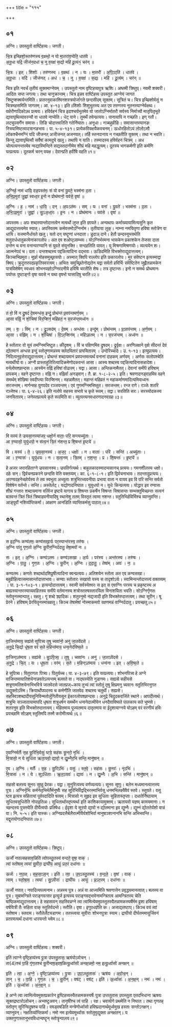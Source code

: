 +++
title = "११५"

+++


## ०१
अग्निः। उपस्तुतो वार्ष्टिहव्यः। जगती।

चि॒त्र इच्छिशो॒स्तरु॑णस्य व॒क्षथो॒ न यो मा॒तरा॑व॒प्येति॒ धात॑वे ।  
अ॒नू॒धा यदि॒ जीज॑न॒दधा॑ च॒ नु व॒वक्ष॑ स॒द्यो महि॑ दू॒त्यं१॒॑ चर॑न् ॥

चि॒त्रः । इत् । शिशोः॑ । तरु॑णस्य । व॒क्षथः॑ । न । यः । मा॒तरौ॑ । अ॒पि॒ऽएति॑ । धात॑वे ।  
अ॒नू॒धाः । यदि॑ । जीज॑नत् । अध॑ । च॒ । नु । व॒वक्ष॑ । स॒द्यः । महि॑ । दू॒त्य॑म् । चर॑न् ॥

चित्र इति नवर्चं तृतीयं सूक्तमाग्नेयम् । उपस्तुतो नाम वृष्टिहव्यपुत्र ऋशिः। अष्तमी त्रिष्तुप्। नवमी शक्वरी। आदितः सप्त जगत्यः। तथा चानुक्रान्तम्। चित्र इन्नव वार्ष्टिहव्य उपस्तुत आग्नेयं जागतं त्रिष्टुप्शक्वर्यन्तमिति। प्रातरनुवाकाश्विनशस्त्रयोर्जागते छन्दसीदम् सूक्तम्। सूत्रितं च। चित्र इच्छिशोर्वसुं न चित्रमहसमिति जागतम्। आ. ४-१३। इति॥शिशोः शिशुभूतस्य अत एव तरुणस्य नूतनस्याग्नेर्वक्षथः। वक्षेरौणादिकोऽथ प्रत्ययः। हविर्वहनं चित्र इदाश्चर्यभूतमेव यो जातोऽग्निर्मातरौ सर्वस्य निर्मात्र्यौ मातृपितृभूते द्यावापृथिव्यावरन्यौ वा धातवे नाप्येति। धेट् पाने। तुमर्थे तवेन्प्रत्ययः। पानायापि न गच्छति। इण् गतौ। लट्युपसर्गेन समासः। तिङि चोदात्तवतिति गतेर्निघातः। अनूधाः। नञ्बहुव्रीहिः। समासान्तस्यानङः स्त्रियामिष्टत्वादत्रानङभावः। पा. ५-४-१३१। प्रत्येकविवक्षयैकवचनम्। ऊधोरहितोऽयं लोलोऽसौ लोकश्चैनमग्निं यदि जीजनत् अजीजनत् अजनयत्। तर्हि स्तनपानाय न गच्छतीति युक्तम्। तथा न भवति। किन्तु द्यावापृथिव्यौ सर्वेषां कामदुघे खलु। तथापि न याति। तस्मादस्य हविर्वहनं चित्रम् । अध चोत्पत्यनन्तरमेव न्वद्यास्मिन्दिने सद्यस्तदानीमेव शीघ्रं महि महद्धूत्यम्। दूतस्य भागकर्मणी इति कर्मणि यत्प्रत्ययः। दूतकर्म चरन् ववक्ष। देवान्प्रति हवींषि वहति॥१॥

## ०२
अग्निः। उपस्तुतो वार्ष्टिहव्यः। जगती।

अ॒ग्निर्ह॒ नाम॑ धायि॒ दन्न॒पस्त॑मः॒ सं यो वना॑ यु॒वते॒ भस्म॑ना द॒ता ।  
अ॒भि॒प्र॒मुरा॑ जु॒ह्वा॑ स्वध्व॒र इ॒नो न प्रोथ॑मानो॒ यव॑से॒ वृषा॑ ॥

अ॒ग्निः । ह॒ । नाम॑ । धा॒यि॒ । दन् । अ॒पःऽत॑मः । सम् । यः । वना॑ । यु॒वते॑ । भस्म॑ना । द॒ता ।  
अ॒भि॒ऽप्र॒मुरा॑ । जु॒ह्वा॑ । सु॒ऽअ॒ध्व॒रः । इ॒नः । न । प्रोथ॑मानः । यव॑से । वृषा॑ ॥

अपस्तमः। अपः शब्दस्यान्तोदात्तत्वेन मत्वर्थो लुप्त इति ज्ञायते। अन्यथापः कर्माख्यायामित्यसुनि कृत आद्युदात्तत्वमेव स्यात्। अपस्वितमः कर्मवत्तमोऽग्निर्नाम। तृतीयाया लुक्। नाम्ना नमयितृणा हविषा स्तोत्रॆण वा धायि। यजमानैर्धायते खलु। यतो दन् यष्टॄणां धनदाता। डुदाञ् दाने। हेतौ छन्दस्युभयथेति शतुरार्धधातुकत्वेनाकारलोपः। अत एव शओप्ऽसम्भवः। योऽग्निर्भस्मना भासकेन प्रकाशकेन तेजसा दाता दन्तेन च वना वनान्यरण्यानि सं युवते संयुनक्ति। सन्दहतिति यावत्। यु मिश्रणामिश्रणयोः। व्यत्ययेन शः। आत्मनेपदं च। दता। दन्तशब्दस्य पद्दन्नित्यादिना दद्भावः। ऊडिदमिति विभक्तेराद्युदात्तत्वम्। किञ्चाभिप्रमुरा। मूर्छा मोहसमुच्छ्राययोः। अस्मात् क्विपि राल्लोप इति छकारलोपः। मुर संवेष्टन इत्यस्माद्वा क्विप्। क्रुदुत्तरपदप्रकृतिस्वरत्वम्। अभितः समुच्छ्रितेनोद्यतेन यद्वा सर्वतो हविर्भिः संवेष्टितेन जुह्वैतन्नामकेन पात्रविशेषेण् स्वध्वरः शोभनयज्ञोऽग्निरदनीये हविषि चरतीति शेषः। तत्र दृष्टान्तः। इनो न समर्थः प्रोथमानः पर्याप्तः पुष्टाङ्गो वृषा यवसे न यथा वृषभो घासादिषु चरति॥२॥

## ०३
अग्निः। उपस्तुतो वार्ष्टिहव्यः। जगती।

तं वो॒ विं न द्रु॒षदं॑ दे॒वमन्ध॑स॒ इन्दुं॒ प्रोथ॑न्तं प्र॒वप॑न्तमर्ण॒वम् ।  
आ॒सा वह्निं॒ न शो॒चिषा॑ विर॒प्शिनं॒ महि॑व्रतं॒ न स॒रज॑न्त॒मध्व॑नः ॥

तम् । वः॒ । विम् । न । द्रु॒ऽसद॑म् । दे॒वम् । अन्ध॑सः । इन्दु॑म् । प्रोथ॑न्तम् । प्र॒ऽवप॑न्तम् । अ॒र्ण॒वम् ।  
आ॒सा । वह्नि॑म् । न । शो॒चिषा॑ । वि॒ऽर॒प्शिन॑म् । महि॑ऽव्रतम् । न । स॒रज॑न्तम् । अध्व॑नः ॥

हे स्तोतारः वो यूयं तमग्निमभिष्टुत। कीदृशम् । विं च पक्षिणमिव द्रुषदम्। द्रुर्वृक्षः। अरणिलक्षने वृक्षे सीदन्तं देवं द्योतमानं अन्धस इन्दुं स्तोतॄणामन्नस्य क्लेदयितारं प्रापयितारम् । उन्देरिच्चादेः। उ. १-१३। इत्युप्रत्ययः। निदित्यनुवृत्तेराद्युदात्तत्वम्। प्रोथन्तं शब्दायमानं प्रवपन्तमत्यर्थं वनानां दाहकम् अर्णवम् । अर्णसः सलोपश्चेति मत्वर्थीयो वः। अग्नौ प्रास्ताहुतिरित्यादिक्रमेणोदकवन्तं आसा। आस्य शब्दस्य पद्दन्नित्यादिनासन्नादेशः। वर्नलोपश्छान्दसः। आस्येन वह्निं हविषां वोढारम्। यद्वा। आसा। अन्तिकनामैतत्। देवानां समीपे हविषाम् प्रापकम्। वहने दृष्टान्तः। वह्निं न। वह्निर्वा अनड्वान्। तै. ब्रा. १-८-२-५। इति। श्रवणादनड्वाहमिव वहने समर्थम् शोछिषा स्वदीप्त्या विरप्शिनम्। महन्नामैतत्। महान्तं महिव्रतं न महाकर्माणमादित्यमिवाध्वनः सरजन्तम्। मार्गन्सह युगपदेव रञ्जयन्तम्। एवं गुणमग्निमभिष्तुत। सरजन्तम्। रन्ज रागे। रञ्जेः शतरि रञ्जेश्च। पा. ६-४-२६। इति नलोपे सहस्य सभावे च कृते रूपम्। यद्वा। सरतिति सरः। सरस्योदकस्य जनयितारम्। जनेस्तप्रत्यये कृते रूपमिति वा। व्युत्पत्त्यनवधारणादनवग्रहः॥३॥

## ०४
अग्निः। उपस्तुतो वार्ष्टिहव्यः। जगती।

वि यस्य॑ ते ज्रयसा॒नस्या॑जर॒ धक्षो॒र्न वाताः॒ परि॒ सन्त्यच्यु॑ताः ।  
आ र॒ण्वासो॒ युयु॑धयो॒ न स॑त्व॒नं त्रि॒तं न॑शन्त॒ प्र शि॒षन्त॑ इ॒ष्टये॑ ॥

वि । यस्य॑ । ते॒ । ज्र॒य॒सा॒नस्य॑ । अ॒ज॒र॒ । धक्षोः॑ । न । वाताः॑ । परि॑ । सन्ति॑ । अच्यु॑ताः ।  
आ । र॒ण्वासः॑ । युयु॑धयः । न । स॒त्व॒नम् । त्रि॒तम् । न॒श॒न्त॒ । प्र । शि॒षन्तः॑ । इ॒ष्टये॑ ॥

हे अजर जरारहिताग्ने ज्रयसानस्य। ज्रयतिर्गत्यर्थः। बाहुलकादस्मादप्यसानच् प्रत्ययः। गमनशीलस्य धक्षो। दहेः सन्। द्विर्वचनप्रकरने छन्दसि वेति वक्तव्यम्। का. ६-१-८-१। इति द्विर्वचनाभावः। तदन्तादुप्रत्ययः। अरण्यदहनेच्छोर्यस्य ते तव स्वभुता अच्युताः शत्रुभिरच्यवनीयाः प्रभावा वाता न वायव इव वि परि सन्ति सर्वतो विशेषेन वर्तन्ते। सन्ति। अस्तेर्लट्। यद्योगादनिघातः। युयुधयो न। युधेः किन्प्रत्ययः। योद्धार इव रण्वासः शीघ्रं गन्तारः शब्दायमाना वर्त्विज इष्टये यागाय प्र शिषन्तः प्रकर्षेन सिषन्तः सिषासन्तः सम्भक्तुमिच्छन्तः सत्वनं बलवन्तं त्रितं त्रितं त्रिष्वाहवनीयादिषु स्थानेशु ततम् विस्तृतं त्वामा नशन्त। स्तुतिभिर्हविर्भिश्च व्याप्नुवन्ति। आङ्पूर्वो नशिर्व्यप्तिकर्मा। आक्षाण आनडिति व्याप्तिकर्मसु पाठात्॥४॥

## ०५
अग्निः। उपस्तुतो वार्ष्टिहव्यः। जगती।

स इद॒ग्निः कण्व॑तमः॒ कण्व॑सखा॒र्यः पर॒स्यान्त॑रस्य॒ तरु॑षः ।  
अ॒ग्निः पा॑तु गृण॒तो अ॒ग्निः सू॒रीन॒ग्निर्द॑दातु॒ तेषा॒मवो॑ नः ॥

सः । इत् । अ॒ग्निः । कण्व॑ऽतमः । कण्व॑ऽसखा । अ॒र्यः । पर॑स्य । अन्त॑रस्य । तरु॑षः ।  
अ॒ग्निः । पा॒तु॒ । गृ॒ण॒तः । अ॒ग्निः । सू॒रीन् । अ॒ग्निः । द॒दा॒तु॒ । तेषा॑म् । अवः॑ । नः॒ ॥

कण्वतमः। कणतेः शब्दार्थादशिप्रुषीत्यादिना क्वन्प्रत्ययः। अतिशयेन स्तोता अत एव कण्वसखा। बहुव्रीहित्वात्समासान्तोदात्ताभावः। कण्वाः स्तोतारः सखायो यस्य स तादृशोऽर्यः। स्वामिन्यन्तोदात्तत्वं वक्तव्यम् । पा. ३-१-१०३-१। इत्यन्दोदात्तत्वम्। स्वामी सर्वस्येश्वरः स इत् स एवाग्निः परस्य च प्रकृष्टस्य अ बाह्यस्यान्तरस्याव्यवहितस्य समीपे वर्तमानस्य शत्रोस्तरुषस्तारयिता विनाशयिता भवति। सोऽग्निर्गृणतः स्तोतॄनस्मान्पातु। रक्षतु। गॄ शब्दे क्र्यादिकः। शतुरनुमो नद्यजादी इति विभक्तेरुदात्तत्वम्। तथा सूरीन्। षू प्रेरने। हविषाम् प्रेरयितॄनस्मान्रक्षतु। किञ्च तेषामेषां नोस्माकमवो रक्षणमन्नं वाग्निर्ददातु। प्रयच्छतु॥५॥

## ०६
अग्निः। उपस्तुतो वार्ष्टिहव्यः। जगती।

वा॒जिन्त॑माय॒ सह्य॑से सुपित्र्य तृ॒षु च्यवा॑नो॒ अनु॑ जा॒तवे॑दसे ।  
अ॒नु॒द्रे चि॒द्यो धृ॑ष॒ता वरं॑ स॒ते म॒हिन्त॑माय॒ धन्व॒नेद॑विष्य॒ते ॥

वा॒जिन्ऽत॑माय । सह्य॑से । सु॒ऽपि॒त्र्य॒ । तृ॒षु । च्यवा॑नः । अनु॑ । जा॒तऽवे॑दसे ।  
अ॒नु॒द्रे । चि॒त् । यः । धृ॒ष॒ता । वर॑म् । स॒ते । म॒हिन्ऽत॑माय । धन्व॑ना । इत् । अ॒वि॒ष्य॒ते ॥

हे सुपित्र्य। पितुरागतः पित्र्यः। पितुर्यच्च। पा. ४-३-७९। इति यत्प्रत्ययः। शोभनपित्र्य हे अग्ने वाजिन्तमायातिशयेनान्नवतेऽत्यन्तम् बलवते वा। नाद्घस्येति नुडागमः। सह्यसे सहीयसे शत्रूणामतिशयेनाभिभवित्रे जातवेदसे जातप्रज्~काय तुभ्यं त्वां स्तोतुं तृषु क्षिप्रमनु च्यवानः स्तुतिभिरनुगत उद्युक्तोऽस्मि। क्रियार्थोपपदस्य च कर्मणीति जातवेदः शब्दस्य चतुर्थी। सह्यसे। सहस्विञ्शब्दादीयसुनिविन्मतोर्लुगितीयसुन ईकारलोपश्छान्दसः। अनुद्रे चिदुदकवर्जिते स्थाने। आपदीत्यर्थः। शत्रुभिः सञ्जातायामापदि धृषता शत्रुधर्षन समर्थेन धन्वनेदात्मीयेन धनदैवाविष्यते पालकाय सते भूष्नवे। शतरनुम इति विभक्तेरुदात्तत्वम्। मंहितमाय पूज्यतमाय दातृतमाय वा ईदृशायाग्नये योऽहम् वरं वरणीयं हविः प्रयच्छामि सोऽहम् स्तुतिमपि तस्मै करोमीत्यर्थः॥६॥

## ०७
अग्निः। उपस्तुतो वार्ष्टिहव्यः। जगती।

ए॒वाग्निर्मर्तैः॑ स॒ह सू॒रिभि॒र्वसुः॑ ष्टवे॒ सह॑सः सू॒नरो॒ नृभिः॑ ।  
मि॒त्रासो॒ न ये सुधि॑ता ऋता॒यवो॒ द्यावो॒ न द्यु॒म्नैर॒भि सन्ति॒ मानु॑षान् ॥

ए॒व । अ॒ग्निः । मर्तैः॑ । स॒ह । सू॒रिऽभिः॑ । वसुः॑ । स्त॒वे॒ । सह॑सः । सू॒नरः॑ । नृऽभिः॑ ।  
मि॒त्रासः॑ । न । ये । सुऽधि॑ताः । ऋ॒त॒ऽयवः॑ । द्यावः॑ । न । द्यु॒म्नैः । अ॒भि । सन्ति॑ । मानु॑षान् ॥

सहसो बलस्य सूनरः सुष्ठु प्रेरकः। यद्वा। सुनुरित्यस्य वर्णव्यत्ययः। सूनरः सूणुः। बलेन मध्यमानत्वात्तस्य पुत्रः। अग्निर्नृभिः कर्मनेतृभिर्मर्तैर्मनुष्यैः सह सूरिभिर्विद्वद्भिरस्माभिर्वसु धनमभिलक्ष्यैवैवं स्तवे। स्तूयते। वसु ष्टव इत्यत्र संहितायां पूर्वपदादिति षत्वम्। मित्रासो न सुहृद इव सुधिताः सुहितास्तृप्ताः। दधातेर्निष्ठायाम् सुधितवसुधितेति नोपाइतिअः। सुधितार्थास्तृप्त्यर्था इति काशिकायामुक्तम्। ऋतायवो यज्ञम् कामयमानाः। न च्छन्दस्य पुत्रस्येति दीर्घेत्वयोः प्रतिषेधः। ईदृशा ये सूरयो द्यावो न द्योतमाना इव द्युम्नैः। द्युम्नं द्योततेर्यशो वान्नं वा। नि. ५-५। इति यास्कः। अग्निप्रदत्तैर्बलैरात्मीयैर्यशोभिर्वा मानुषाञ्शानानभि सन्ति अभिभवन्ति। यद्वृत्तयोगादनिघातः॥७॥

## ०८
अग्निः। उपस्तुतो वार्ष्टिहव्यः। त्रिष्टुप्।

ऊर्जो॑ नपात्सहसाव॒न्निति॑ त्वोपस्तु॒तस्य॑ वन्दते॒ वृषा॒ वाक् ।  
त्वां स्तो॑षाम॒ त्वया॑ सु॒वीरा॒ द्राघी॑य॒ आयुः॑ प्रत॒रं दधा॑नाः ॥

ऊर्जः॑ । न॒पा॒त् । स॒ह॒सा॒ऽव॒न् । इति॑ । त्वा॒ । उ॒प॒ऽस्तु॒तस्य॑ । व॒न्द॒ते॒ । वृषा॑ । वाक् ।  
त्वाम् । स्तो॒षा॒म॒ । त्वया॑ । सु॒ऽवीराः॑ । द्राघी॑यः । आयुः॑ । प्र॒ऽत॒रम् । दधा॑नाः ॥

ऊर्जो नपात्। नपादित्यपत्यनाम। अन्नस्य पुत्र। अन्नं वा आज्यमिति श्रवणात्तेन प्रवृद्ध्यमानत्वात्। बलस्य वा पुत्र। सुबामन्त्रिते पराङ्गवत्सर इत्यूर्ज इत्यस्य पराङ्गवद्भावेनामन्त्रितत्व आमन्त्रितस्य चेति षाष्ठिकमाद्युदात्तत्वम्। हे सहसावन् सहस्विन्नग्ने त्वा त्वामित्येवमुपस्तुतस्यैतन्नामकस्यर्षेर्मम व्रुशा हविषाम् वर्षयित्री तैः सहिता वाक् स्तुतिर्वदन्ते। स्तौति। वृषा। इगुपधज्ञेति कः। अजाद्यतष्टाप्। किञ्च वयं त्वां स्तोषाम। स्तवाम। स्तौतेर्लेट्यडागमः। ततस्त्वया सुवीराः शोभनपुत्राः स्याम। द्राघीयो दीर्घतममायुर्जिवनं प्रतरमत्यर्थं दधाना धारयन्तो भवेम॥८॥

## ०९
अग्निः। उपस्तुतो वार्ष्टिहव्यः। शक्वरी।

इति॑ त्वाग्ने वृष्टि॒हव्य॑स्य पु॒त्रा उ॑पस्तु॒तास॒ ऋष॑योऽवोचन् ।  
ता{4}श्च॑ पा॒हि गृ॑ण॒तश्च॑ सू॒रीन्वष॒ड्वष॒ळित्यू॒र्ध्वासो॑ अनक्ष॒न्नमो॒ नम॒ इत्यू॒र्ध्वासो॑ अनक्षन् ॥

इति॑ । त्वा॒ । अ॒ग्ने॒ । वृ॒ष्टि॒ऽहव्य॑स्य । पु॒त्राः । उ॒प॒ऽस्तु॒तासः॑ । ऋष॑यः । अ॒वो॒च॒न् ।  
तान् । च॒ । पा॒हि । गृ॒ण॒तः । च॒ । सू॒रीन् । वष॑ट् । वष॑ट् । इति॑ । ऊ॒र्ध्वासः॑ । अ॒न॒क्ष॒न् । नमः॑ । नमः॑ । इति॑ । ऊ॒र्ध्वासः॑ । अ॒न॒क्ष॒न् ॥

हे अग्ने त्वा त्वामित्येवमुक्तप्रकारेन व्रुष्टिहव्यस्यैतन्नामकस्यर्षेः पुत्रा उप्ततुतास उपस्तुता एतदभिधाना ऋषयः सूक्तद्रष्टारोऽवोचन्। अभ्यष्टुअवन्। तानृषींश्च त्वं पाहि । रक्ष। चवायोगे प्रथमेति न निघातः। तथा गृणतह् स्तोतृण् सूरिन्विदुषश्च पाहि। वषड्वषडिति मन्त्रेणोर्ध्वासो हविष्प्रदानार्थमूर्ध्वमुख हस्ताः सन्तोऽनक्षन्। व्याप्नुवन्। नक्षतिर्व्याप्तिकर्मा। नमो नम इत्येवमूर्थ्वासः स्तोतुमुद्युक्ता अनक्षतन्। य उक्तगुणास्तानुभयविधान्यष्टॄन् स्तोत्रॄन्पालय॥९॥